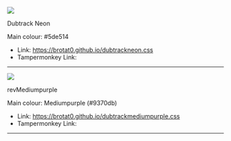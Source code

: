 ![](http://i.imgur.com/KVpnNDR.png)

Dubtrack Neon

Main colour: #5de514

* Link: https://brotat0.github.io/dubtrackneon.css
* Tampermonkey Link: 
***


![](http://i.imgur.com/Wbn0OlR.png)

revMediumpurple

Main colour: Mediumpurple (#9370db)

* Link: https://brotat0.github.io/dubtrackmediumpurple.css
* Tampermonkey Link: 
***
